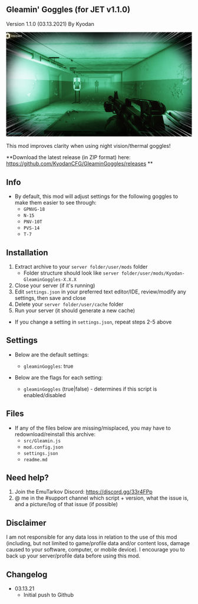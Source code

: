 Gleamin' Goggles (for JET v1.1.0)
----------------
Version 1.1.0 (03.13.2021)
By Kyodan

![Screenshot](cover.png)

This mod improves clarity when using night vision/thermal goggles!

**Download the latest release (in ZIP format) here: https://github.com/KyodanCFG/GleaminGoggles/releases **
                                                                  
## Info

- By default, this mod will adjust settings for the following goggles to make them easier to see through:
    * `GPNVG-18`
    * `N-15` 
    * `PNV-10T`
    * `PVS-14` 
    * `T-7` 

## Installation

1. Extract archive to your `server folder/user/mods` folder 
    * Folder structure should look like `server folder/user/mods/Kyodan-GleaminGoggles-X.X.X`
2. Close your server (if it's running)
3. Edit `settings.json` in your preferred text editor/IDE, review/modify any settings, then save and close
4. Delete your `server folder/user/cache` folder
5. Run your server (it should generate a new cache)

* If you change a setting in `settings.json`, repeat steps 2-5 above

## Settings

- Below are the default settings:
    * `gleaminGoggles`: true

- Below are the flags for each setting:
    * `gleaminGoggles` (true|false)            - determines if this script is enabled/disabled

## Files

- If any of the files below are missing/misplaced, you may have to redownload/reinstall this archive:
    * `src/Gleamin.js`
    * `mod.config.json`
    * `settings.json`
    * `readme.md`

## Need help?

1. Join the EmuTarkov Discord: https://discord.gg/33r4FPp
2. @ me in the #support channel which script + version, what the issue is, and a picture/log of that issue (if possible)

## Disclaimer

I am not responsible for any data loss in relation to the use of this mod (including, but not limited to game/profile data and/or content loss, damage caused to your software, computer, or mobile device). I encourage you to back up your server/profile data before using this mod.

## Changelog

- 03.13.21
    * Initial push to Github
